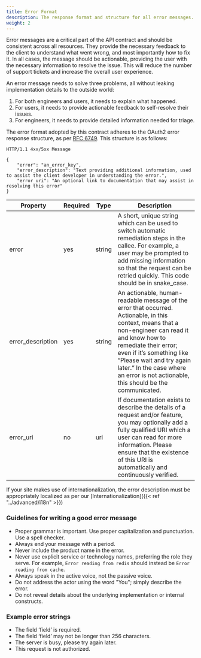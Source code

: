 ```yaml
---
title: Error Format
description: The response format and structure for all error messages.
weight: 2
---
```



Error messages are a critical part of the API contract and should be consistent
across all resources.
They provide the necessary feedback to the client to understand what went wrong,
and most importantly how to fix it.
In all cases, the message should be actionable, providing the user with the
necessary information to resolve the issue.
This will reduce the number of support tickets and increase the overall user
experience.

An error message needs to solve three problems, all without leaking
implementation details to the outside world:

1. For both engineers and users, it needs to explain what happened.
2. For users, it needs to provide actionable feedback to self-resolve their
   issues.
3. For engineers, it needs to provide detailed information needed for triage.

The error format adopted by this contract adheres to the OAuth2 error response
structure, as
per [RFC 6749](https://tools.ietf.org/html/rfc6749#section-5.2). This structure
is as follows:

```http
HTTP/1.1 4xx/5xx Message

{
    "error": "an_error_key",
    "error_description": "Text providing additional information, used to assist the client developer in understanding the error.",
    "error_uri": "An optional link to documentation that may assist in resolving this error"
}
```

| Property          | Required | Type   | Description                                                                                                                                                                                                                                                                                                               |
|-------------------|----------|--------|---------------------------------------------------------------------------------------------------------------------------------------------------------------------------------------------------------------------------------------------------------------------------------------------------------------------------|
| error             | yes      | string | A short, unique string which can be used to switch automatic remediation steps in the callee. For example, a user may be prompted to add missing information so that the request can be retried quickly. This code should be in snake_case.                                                                               |
| error_description | yes      | string | An actionable, human-readable message of the error that occurred. Actionable, in this context, means that a non-engineer can read it and know how to remediate their error; even if it’s something like “Please wait and try again later.“ In the case where an error is not actionable, this should be the communicated. |
| error_uri         | no       | uri    | If documentation exists to describe the details of a request and/or feature, you may optionally add a fully qualified URI which a user can read for more information. Please ensure that the existence of this URI is automatically and continuously verified.                                                            |

If your site makes use of internationalization, the error description must be
appropriately localized as per our
[Internationalization]({{< ref "../advanced/i18n" >}})

### Guidelines for writing a good error message

- Proper grammar is important. Use proper capitalization and punctuation. Use a
  spell checker.
- Always end your message with a period.
- Never include the product name in the error.
- Never use explicit service or technology names, preferring the role they
  serve. For
  example, `Error reading from redis` should instead be
  `Error reading from cache`.
- Always speak in the active voice, not the passive voice.
- Do not address the actor using the word "You"; simply describe the error.
- Do not reveal details about the underlying implementation or internal
  constructs.

### Example error strings

- The field ‘field’ is required.
- The field ‘field’ may not be longer than 256 characters.
- The server is busy, please try again later.
- This request is not authorized.
